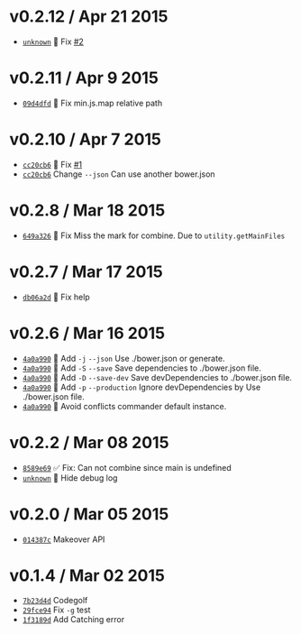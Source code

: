 v0.2.12 / Apr 21 2015
=========================
 * [`unknown`][10] :bug: Fix [#2][11A]

[11]: https://github.com/59naga/onefile/commit/
[11A]: https://github.com/59naga/onefile/issues/2

v0.2.11 / Apr 9 2015
=========================
 * [`09d4dfd`][10] :bug: Fix min.js.map relative path

[10]: https://github.com/59naga/onefile/commit/09d4dfdaee097d407ffe1e3d534f73095a65b391

v0.2.10 / Apr 7 2015
=========================
 * [`cc20cb6`][9] :bug: Fix [#1][9A]
 * [`cc20cb6`][9] Change `--json` Can use another bower.json

[9]: https://github.com/59naga/onefile/commit/cc20cb693da6f5972dc084503fd248a21f92d819
[9A]: https://github.com/59naga/onefile/issues/1

v0.2.8 / Mar 18 2015
=========================
 * [`649a326`][8] :bug: Fix Miss the mark for combine. Due to `utility.getMainFiles`

[8]: https://github.com/59naga/onefile/commit/649a32669b40ef8d2e63c0aa3391f7c110384f09

v0.2.7 / Mar 17 2015
=========================
 * [`db06a2d`][7] :bug: Fix help

[7]: https://github.com/59naga/onefile/commit/db06a2d8b63f9ec87f387421d1928e3d8a0e17a8

v0.2.6 / Mar 16 2015
=========================
 * [`4a0a990`][6] :lipstick: Add `-j` `--json` Use ./bower.json or generate.
 * [`4a0a990`][6] :lipstick: Add `-S` `--save` Save dependencies to ./bower.json file.
 * [`4a0a990`][6] :lipstick: Add `-D` `--save-dev` Save devDependencies to ./bower.json file.
 * [`4a0a990`][6] :lipstick: Add `-p` `--production` Ignore devDependencies by Use ./bower.json file.
 * [`4a0a990`][6] :bug: Avoid conflicts commander default instance.

[6]: https://github.com/59naga/onefile/commit/4a0a990fa2235e3a8a71602269e59cced36659ba

v0.2.2 / Mar 08 2015
=========================
 * [`8589e69`][5] :white_check_mark: Fix: Can not combine since main is undefined
 * [`unknown`][0] :bug: Hide debug log

[5]: https://github.com/59naga/onefile/commit/8589e6910e4ef0e8524deb1eedb137a9fecd8145

v0.2.0 / Mar 05 2015
=========================
 * [`014387c`][4] Makeover API

[4]: https://github.com/59naga/onefile/commit/014387cc80447e2be47ece04f15758b78b29fab8

v0.1.4 / Mar 02 2015
=========================
 * [`7b23d4d`][1] Codegolf
 * [`29fce94`][2] Fix `-g` test
 * [`1f3189d`][3] Add Catching error

[1]: https://github.com/59naga/onefile/commit/7b23d4d6085182e98252cd45ec4653247f767030
[2]: https://github.com/59naga/onefile/commit/29fce94c18479a65c925467cf2ef296a2bc83cdd
[3]: https://github.com/59naga/onefile/commit/1f3189d8cba631043d34342cb3b78722b6ed1e6c

[0]: https://github.com/59naga/onefile/commits/master